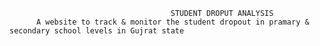                                         STUDENT DROPUT ANALYSIS 
          A website to track & monitor the student dropout in pramary & secondary school levels in Gujrat state
